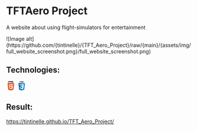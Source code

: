 # TFTAero Project

<p>A website about using flight-simulators for entertainment</p>
![Image alt](https://github.com/{tintinelle}/{TFT_Aero_Project}/raw/{main}/{assets/img/full_website_screenshot.png}/full_website_screenshot.png)

## Technologies:
<code><img height="25" src="https://raw.githubusercontent.com/github/explore/80688e429a7d4ef2fca1e82350fe8e3517d3494d/topics/html/html.png"></code>
<code><img height="25" src="https://raw.githubusercontent.com/github/explore/80688e429a7d4ef2fca1e82350fe8e3517d3494d/topics/css/css.png"></code>

## Result:
https://tintinelle.github.io/TFT_Aero_Project/